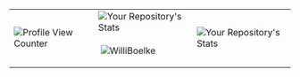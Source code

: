 

|   	|   	|   	|
|---	|---	|---	|
| ![Profile View Counter](https://komarev.com/ghpvc/?username=WilliBoelke)  	|  ![Your Repository's Stats](https://github-readme-stats.vercel.app/api?username=WilliBoelke&show_icons=true&theme=nord&hide_border=true) <p>&nbsp;<img  align="middle"  src="https://github-readme-stats.vercel.app/api/wakatime?username=WilliBoelke&theme=nord&hide_border=true"  alt="WilliBoelke" /></p> 	| ![Your Repository's Stats](https://github-readme-stats.vercel.app/api/top-langs/?username=WilliBoelke&theme=nord&hide_border=true)|




<!--
**WilliBoelke/WilliBoelke** is a ✨ _special_ ✨ repository because its `README.md` (this file) appears on your GitHub profile.

Here are some ideas to get you started:

- 🔭 I’m currently working on ...
- 🌱 I’m currently learning ...
- 👯 I’m looking to collaborate on ...
- 🤔 I’m looking for help with ...
- 💬 Ask me about ...
- 📫 How to reach me: ...
- 😄 Pronouns: ...
- ⚡ Fun fact: ...
-->
